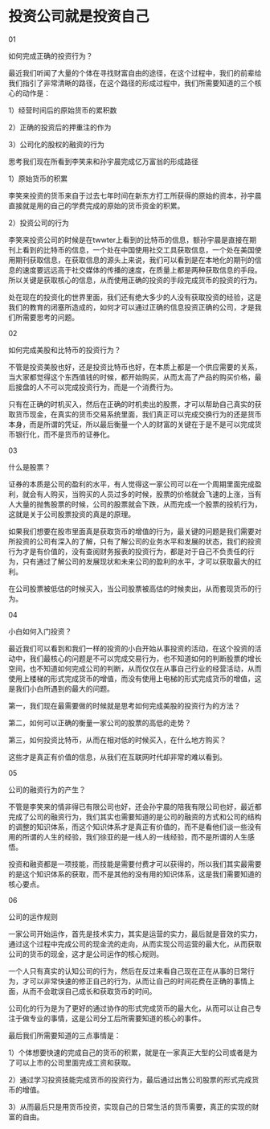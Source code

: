 # 投资公司就是投资自己

01

如何完成正确的投资行为？

最近我们听闻了大量的个体在寻找财富自由的途径，在这个过程中，我们的前辈给我们指引了非常清晰的路径，在这个路径的形成过程中，我们所需要知道的三个核心的动作是：

1）经营时间后的原始货币的累积数

2）正确的投资后的押重注的作为

3）公司化的股权的融资的行为

思考我们现在所看到李笑来和孙宇晨完成亿万富翁的形成路径

1）原始货币的积累

李笑来投资的货币来自于过去七年时间在新东方打工所获得的原始的资本，孙宇晨直接就是用的自己的学费完成的原始的货币资金的积累。

2）投资公司的行为

李笑来投资公司的时候是在twwter上看到的比特币的信息，额孙宇晨是直接在期刊上看到的比特币的信息，一个处在中国使用社交工具获取信息，一个处在美国使用期刊获取信息，在获取信息的源头上来说，我们可以看到是在本地化的期刊的信息的速度要远远高于社交媒体的传播的速度，在质量上都是两种获取信息的手段。所以关键是获取核心的信息，从而使用正确的投资的手段完成货币的投资的行为。

处在现在的投资化的世界里面，我们还有绝大多少的人没有获取投资的经验，这是我们的教育的闭塞所造成的，如何才可以通过正确的信息投资正确的公司，才是我们所需要思考的问题。

02

如何完成美股和比特币的投资行为？

不管是投资美股也好，还是投资比特币也好，在本质上都是一个供应需要的关系，当大家都觉得这个东西值钱的时候，都开始购买，从而太高了产品的购买价格，最后接盘的人不可以完成投资行为，而是一个消费行为。

只有在正确的时机买入，然后在正确的时机卖出的股票，才可以帮助自己真实的获取货币现金，在真实的货币交易系统里面，我们真正可以完成交换行为的还是货币本身，而是所谓的凭证，所以最后衡量一个人的财富的关键在于是不是可以完成货币银行化，而不是货币的证券化。

03

什么是股票？

证券的本质是公司的盈利的水平，有人觉得这一家公司可以在一个周期里面完成盈利，就会有人购买，当购买的人员过多的时候，股票的价格就会飞速的上涨，当有人大量的抛售股票的时候，公司的股票就会下跌，从而完成一个股票的投机行为，这就是关于公司股票投资的真是的原理。

如果我们想要在股市里面真是获取货币的增值的行为，最关键的问题是我们需要对所投资的公司有深入的了解，只有了解公司的业务水平和发展的状态，我们的投资行为才是有价值的，没有查阅财务报表的投资行为，都是对于自己不负责任的行为，只有通过了解公司的发展现状和未来公司的盈利的水平，才可以获取最大的红利。

在公司股票被低估的时候买入，当公司股票被高估的时候卖出，从而套现货币的行为。

04

小白如何入门投资？

最近我们可以看到和我们一样的投资的小白开始从事投资的活动，在这个投资的活动中，我们最核心的问题是不可以完成交易行为，也不知道如何的判断股票的增长空间，也不知道如何完成公司的判断，从而仅仅在从事自己行业的经营活动，从而使用上楼梯的形式完成货币的增值，而没有使用上电梯的形式完成货币的增值，这是我们小白所遇到的最大的问题。

第一，我们现在最需要做的时候就是思考如何完成美股的投资行为的方法？

第二，如何可以正确的衡量一家公司的股票的高低的走势？

第三，如何投资比特币，从而在相对低的时候买入，在什么地方购买？

这些才是真正有价值的信息，从我们在互联网时代却非常的难以看到。

05

公司的融资行为的产生？

不管是李笑来的情非得已有限公司也好，还会孙宇晨的陪我有限公司也好，最近都完成了公司的融资行为，我们其实也需要知道的是公司的融资的方式和公司的结构的调整的知识体系，而这个知识体系才是真正有价值的，而不是看他们谈一些没有用的所谓的人生的经验，我们徐亚的是一线人的一线经验，而不是所谓的人生感悟。

投资和融资都是一项技能，而技能是需要付费才可以获得的，所以我们其实最需要的是这个知识体系的获取，而不是其他的没有用的知识体系，这是我们需要知道的核心要点。

06

公司的运作规则

一家公司开始运作，首先是技术实力，其实是运营的实力，最后就是音效的实力，通过这个过程中完成公司的现金流的走向，从而实现公司运营的最大化，从而获取公司的货币的现金，这才是公司运作的核心规则。

一个人只有真实的认知公司的行为，然后在反过来看自己现在正在从事的日常行为，才可以非常快速的修正自己的行为，从而让自己的时间花费在正确的事情上面，从而不会耽误自己成长和获取货币的时间。

公司化的行为是为了更好的通过协作的形式完成货币的最大化，从而可以让自己专注于做专业的事情，这是公司分工后所需要知道的核心的事件。

最后我们所需要知道的三点事情是：

1）个体想要快速的完成自己的货币的积累，就是在一家真正大型的公司或者是为了可以上市的公司里面完成工资和获取。

2）通过学习投资技能完成货币的投资行为，最后通过出售公司股票的形式完成货币的增值。

3）从而最后只是用货币投资，实现自己的日常生活的货币需要，真正的实现的财富的自由。
